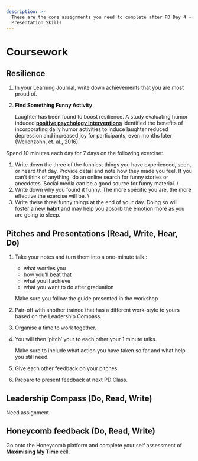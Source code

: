 ```yaml
---
description: >-
  These are the core assignments you need to complete after PD Day 4 -
  Presentation Skills
---
```


# Coursework

## Resilience

1. In your Learning Journal, write down achievements that you are most proud of.



1. **Find Something Funny Activity**

   Laughter has been found to boost resilience. A study evaluating humor induced [**positive psychology interventions**](https://positivepsychology.com/positive-psychology-interventions/) identified the benefits of incorporating daily humor activities to induce laughter reduced depression and increased joy for participants, even months later \(Wellenzohn, et. al., 2016\).

Spend 10 minutes each day for 7 days on the following exercise:

1. Write down the three of the funniest things you have experienced, seen, or heard that day. Provide detail and note how they made you feel. If you can’t think of anything, do an online search for funny stories or anecdotes. Social media can be a good source for funny material. \
2. Write down why you found it funny. The more specific you are, the more effective the exercise will be. \
3. Write these three funny things at the end of your day. Doing so will foster a new [**habit**](https://positivepsychology.com/gratitude-exercises/) and may help you absorb the emotion more as you are going to sleep.

## Pitches and Presentations \(Read, Write, Hear, Do\)‌

1. Take your notes and turn them into a one-minute talk :

   * what worries you
   * how you’ll beat that 
   * what you’ll achieve
   * what you want to do after graduation

    Make sure you follow the guide presented in the workshop

2. Pair-off with another trainee that has a different work-style to yours based on the Leadership Compass. 
3. Organise a time to work together. 
4. You will then ‘pitch’ your to each other  your 1 minute talks. 

   Make sure to include what action you have taken so far and what help you still need.

5. Give each other feedback on your pitches. 
6. Prepare to present feedback at next PD Class.  



## Leadership Compass \(Do, Read, Write\)‌

Need assignment  








## Honeycomb feedback \(Do, Read, Write\)‌

Go onto the Honeycomb platform and complete your self assessment of **Maximising My Time** cell.  


